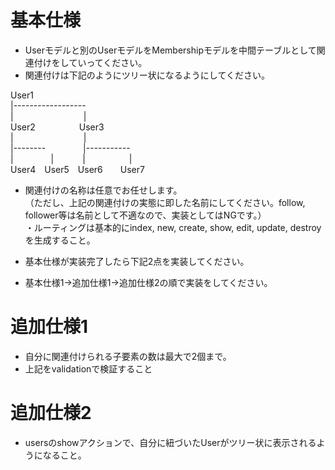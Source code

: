 # 基本仕様
- Userモデルと別のUserモデルをMembershipモデルを中間テーブルとして関連付けをしていってください。  
- 関連付けは下記のようにツリー状になるようにしてください。
<div>
<div>User1</div>  
<div>|------------------</div>
<div>|&emsp;&emsp;&emsp;&emsp;&emsp;&emsp;&emsp;&emsp;|</div> 
<div>User2&emsp;&emsp;&emsp;&emsp;&emsp;User3</div> 
<div>|&emsp;&emsp;&emsp;&emsp;&emsp;&emsp;&emsp;&emsp;|</div>
<div>|-------- &emsp;&emsp;&emsp;&emsp;|-----------</div>  
<div>|&emsp; &emsp;&emsp;&emsp;|&emsp;&emsp;&emsp; |&emsp;&emsp;&emsp;&emsp;&emsp;|</div>
<div>User4&emsp;User5&emsp;User6&emsp;&emsp;User7</div>
</div>

- 関連付けの名称は任意でお任せします。  
（ただし、上記の関連付けの実態に即した名前にしてください。follow, follower等は名前として不適なので、実装としてはNGです。）  
・ルーティングは基本的にindex, new, create, show, edit, update, destroyを生成すること。 

- 基本仕様が実装完了したら下記2点を実装してください。  
- 基本仕様1→追加仕様1→追加仕様2の順で実装をしてください。
# 追加仕様1  
- 自分に関連付けられる子要素の数は最大で2個まで。  
- 上記をvalidationで検証すること  

# 追加仕様2
- usersのshowアクションで、自分に紐づいたUserがツリー状に表示されるようになること。
